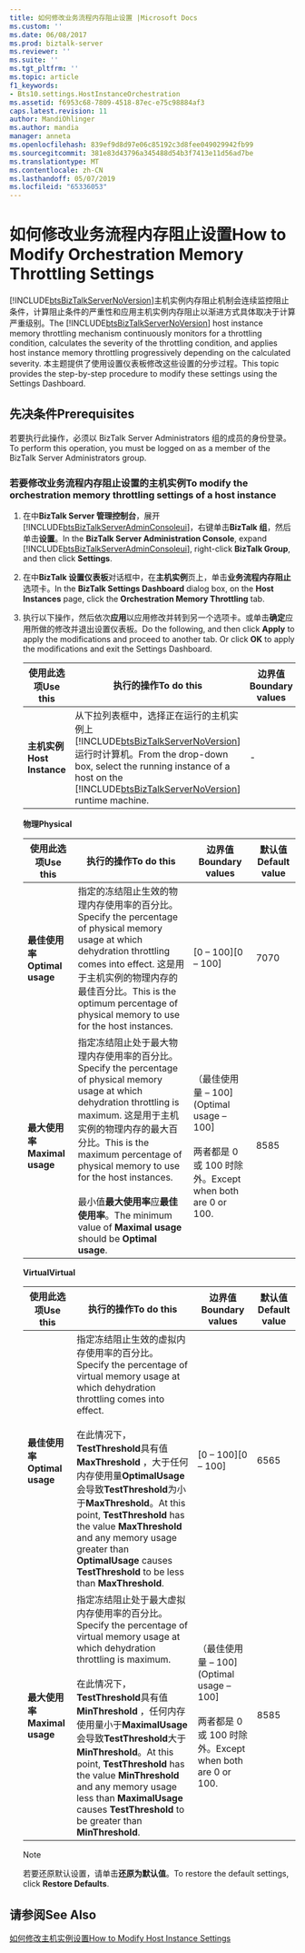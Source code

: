 ```yaml
---
title: 如何修改业务流程内存阻止设置 |Microsoft Docs
ms.custom: ''
ms.date: 06/08/2017
ms.prod: biztalk-server
ms.reviewer: ''
ms.suite: ''
ms.tgt_pltfrm: ''
ms.topic: article
f1_keywords:
- Bts10.settings.HostInstanceOrchestration
ms.assetid: f6953c68-7809-4518-87ec-e75c98884af3
caps.latest.revision: 11
author: MandiOhlinger
ms.author: mandia
manager: anneta
ms.openlocfilehash: 839ef9d8d97e06c85192c3d8fee049029942fb99
ms.sourcegitcommit: 381e83d43796a345488d54b3f7413e11d56ad7be
ms.translationtype: MT
ms.contentlocale: zh-CN
ms.lasthandoff: 05/07/2019
ms.locfileid: "65336053"
---
```

# <a name="how-to-modify-orchestration-memory-throttling-settings"></a><span data-ttu-id="e35a3-102">如何修改业务流程内存阻止设置</span><span class="sxs-lookup"><span data-stu-id="e35a3-102">How to Modify Orchestration Memory Throttling Settings</span></span>
<span data-ttu-id="e35a3-103">[!INCLUDE[btsBizTalkServerNoVersion](../includes/btsbiztalkservernoversion-md.md)]主机实例内存阻止机制会连续监控阻止条件，计算阻止条件的严重性和应用主机实例内存阻止以渐进方式具体取决于计算严重级别。</span><span class="sxs-lookup"><span data-stu-id="e35a3-103">The [!INCLUDE[btsBizTalkServerNoVersion](../includes/btsbiztalkservernoversion-md.md)] host instance memory throttling mechanism continuously monitors for a throttling condition, calculates the severity of the throttling condition, and applies host instance memory throttling progressively depending on the calculated severity.</span></span> <span data-ttu-id="e35a3-104">本主题提供了使用设置仪表板修改这些设置的分步过程。</span><span class="sxs-lookup"><span data-stu-id="e35a3-104">This topic provides the step-by-step procedure to modify these settings using the Settings Dashboard.</span></span>  

## <a name="prerequisites"></a><span data-ttu-id="e35a3-105">先决条件</span><span class="sxs-lookup"><span data-stu-id="e35a3-105">Prerequisites</span></span>  
 <span data-ttu-id="e35a3-106">若要执行此操作，必须以 BizTalk Server Administrators 组的成员的身份登录。</span><span class="sxs-lookup"><span data-stu-id="e35a3-106">To perform this operation, you must be logged on as a member of the BizTalk Server Administrators group.</span></span>  

### <a name="to-modify-the-orchestration-memory-throttling-settings-of-a-host-instance"></a><span data-ttu-id="e35a3-107">若要修改业务流程内存阻止设置的主机实例</span><span class="sxs-lookup"><span data-stu-id="e35a3-107">To modify the orchestration memory throttling settings of a host instance</span></span>  

1. <span data-ttu-id="e35a3-108">在中**BizTalk Server 管理控制台**，展开[!INCLUDE[btsBizTalkServerAdminConsoleui](../includes/btsbiztalkserveradminconsoleui-md.md)]，右键单击**BizTalk 组**，然后单击**设置**。</span><span class="sxs-lookup"><span data-stu-id="e35a3-108">In the **BizTalk Server Administration Console**, expand [!INCLUDE[btsBizTalkServerAdminConsoleui](../includes/btsbiztalkserveradminconsoleui-md.md)], right-click **BizTalk Group**, and then click **Settings**.</span></span>  

2. <span data-ttu-id="e35a3-109">在中**BizTalk 设置仪表板**对话框中，在**主机实例**页上，单击**业务流程内存阻止**选项卡。</span><span class="sxs-lookup"><span data-stu-id="e35a3-109">In the **BizTalk Settings Dashboard** dialog box, on the **Host Instances** page, click the **Orchestration Memory Throttling** tab.</span></span>  

3. <span data-ttu-id="e35a3-110">执行以下操作，然后依次**应用**以应用修改并转到另一个选项卡。或单击**确定**应用所做的修改并退出设置仪表板。</span><span class="sxs-lookup"><span data-stu-id="e35a3-110">Do the following, and then click **Apply** to apply the modifications and proceed to another tab. Or click **OK** to apply the modifications and exit the Settings Dashboard.</span></span>  


   |     <span data-ttu-id="e35a3-111">使用此选项</span><span class="sxs-lookup"><span data-stu-id="e35a3-111">Use this</span></span>      |                                                                                <span data-ttu-id="e35a3-112">执行的操作</span><span class="sxs-lookup"><span data-stu-id="e35a3-112">To do this</span></span>                                                                                | <span data-ttu-id="e35a3-113">边界值</span><span class="sxs-lookup"><span data-stu-id="e35a3-113">Boundary values</span></span> | <span data-ttu-id="e35a3-114">默认值</span><span class="sxs-lookup"><span data-stu-id="e35a3-114">Default value</span></span> |
   |-------------------|--------------------------------------------------------------------------------------------------------------------------------------------------------------------------|-----------------|---------------|
   | <span data-ttu-id="e35a3-115">**主机实例**</span><span class="sxs-lookup"><span data-stu-id="e35a3-115">**Host Instance**</span></span> | <span data-ttu-id="e35a3-116">从下拉列表框中，选择正在运行的主机实例上[!INCLUDE[btsBizTalkServerNoVersion](../includes/btsbiztalkservernoversion-md.md)]运行时计算机。</span><span class="sxs-lookup"><span data-stu-id="e35a3-116">From the drop-down box, select the running instance of a host on the [!INCLUDE[btsBizTalkServerNoVersion](../includes/btsbiztalkservernoversion-md.md)] runtime machine.</span></span> |        -        |       -       |

    <span data-ttu-id="e35a3-117">**物理**</span><span class="sxs-lookup"><span data-stu-id="e35a3-117">**Physical**</span></span>  

   |<span data-ttu-id="e35a3-118">使用此选项</span><span class="sxs-lookup"><span data-stu-id="e35a3-118">Use this</span></span>|<span data-ttu-id="e35a3-119">执行的操作</span><span class="sxs-lookup"><span data-stu-id="e35a3-119">To do this</span></span>|<span data-ttu-id="e35a3-120">边界值</span><span class="sxs-lookup"><span data-stu-id="e35a3-120">Boundary values</span></span>|<span data-ttu-id="e35a3-121">默认值</span><span class="sxs-lookup"><span data-stu-id="e35a3-121">Default value</span></span>|  
   |--------------|----------------|---------------------|-------------------|  
   |<span data-ttu-id="e35a3-122">**最佳使用率**</span><span class="sxs-lookup"><span data-stu-id="e35a3-122">**Optimal usage**</span></span>|<span data-ttu-id="e35a3-123">指定的冻结阻止生效的物理内存使用率的百分比。</span><span class="sxs-lookup"><span data-stu-id="e35a3-123">Specify the percentage of physical memory usage at which dehydration throttling comes into effect.</span></span> <span data-ttu-id="e35a3-124">这是用于主机实例的物理内存的最佳百分比。</span><span class="sxs-lookup"><span data-stu-id="e35a3-124">This is the optimum percentage of physical memory to use for the host instances.</span></span>|<span data-ttu-id="e35a3-125">[0 – 100]</span><span class="sxs-lookup"><span data-stu-id="e35a3-125">[0 – 100]</span></span>|<span data-ttu-id="e35a3-126">70</span><span class="sxs-lookup"><span data-stu-id="e35a3-126">70</span></span>|  
   |<span data-ttu-id="e35a3-127">**最大使用率**</span><span class="sxs-lookup"><span data-stu-id="e35a3-127">**Maximal usage**</span></span>|<span data-ttu-id="e35a3-128">指定冻结阻止处于最大物理内存使用率的百分比。</span><span class="sxs-lookup"><span data-stu-id="e35a3-128">Specify the percentage of physical memory usage at which dehydration throttling is maximum.</span></span> <span data-ttu-id="e35a3-129">这是用于主机实例的物理内存的最大百分比。</span><span class="sxs-lookup"><span data-stu-id="e35a3-129">This is the maximum percentage of physical memory to use for the host instances.</span></span><br /><br /> <span data-ttu-id="e35a3-130">最小值**最大使用率**应**最佳使用率**。</span><span class="sxs-lookup"><span data-stu-id="e35a3-130">The minimum value of **Maximal usage** should be **Optimal usage**.</span></span>|<span data-ttu-id="e35a3-131">（最佳使用量 – 100]</span><span class="sxs-lookup"><span data-stu-id="e35a3-131">(Optimal usage – 100]</span></span><br /><br /> <span data-ttu-id="e35a3-132">两者都是 0 或 100 时除外。</span><span class="sxs-lookup"><span data-stu-id="e35a3-132">Except when both are 0 or 100.</span></span>|<span data-ttu-id="e35a3-133">85</span><span class="sxs-lookup"><span data-stu-id="e35a3-133">85</span></span>|  

    <span data-ttu-id="e35a3-134">**Virtual**</span><span class="sxs-lookup"><span data-stu-id="e35a3-134">**Virtual**</span></span>  

   |<span data-ttu-id="e35a3-135">使用此选项</span><span class="sxs-lookup"><span data-stu-id="e35a3-135">Use this</span></span>|<span data-ttu-id="e35a3-136">执行的操作</span><span class="sxs-lookup"><span data-stu-id="e35a3-136">To do this</span></span>|<span data-ttu-id="e35a3-137">边界值</span><span class="sxs-lookup"><span data-stu-id="e35a3-137">Boundary values</span></span>|<span data-ttu-id="e35a3-138">默认值</span><span class="sxs-lookup"><span data-stu-id="e35a3-138">Default value</span></span>|  
   |--------------|----------------|---------------------|-------------------|  
   |<span data-ttu-id="e35a3-139">**最佳使用率**</span><span class="sxs-lookup"><span data-stu-id="e35a3-139">**Optimal usage**</span></span>|<span data-ttu-id="e35a3-140">指定冻结阻止生效的虚拟内存使用率的百分比。</span><span class="sxs-lookup"><span data-stu-id="e35a3-140">Specify the percentage of virtual memory usage at which dehydration throttling comes into effect.</span></span><br /><br /> <span data-ttu-id="e35a3-141">在此情况下， **TestThreshold**具有值**MaxThreshold** ，大于任何内存使用量**OptimalUsage**会导致**TestThreshold**为小于**MaxThreshold**。</span><span class="sxs-lookup"><span data-stu-id="e35a3-141">At this point, **TestThreshold** has the value **MaxThreshold** and any memory usage greater than **OptimalUsage** causes **TestThreshold** to be less than **MaxThreshold**.</span></span>|<span data-ttu-id="e35a3-142">[0 – 100]</span><span class="sxs-lookup"><span data-stu-id="e35a3-142">[0 – 100]</span></span>|<span data-ttu-id="e35a3-143">65</span><span class="sxs-lookup"><span data-stu-id="e35a3-143">65</span></span>|  
   |<span data-ttu-id="e35a3-144">**最大使用率**</span><span class="sxs-lookup"><span data-stu-id="e35a3-144">**Maximal usage**</span></span>|<span data-ttu-id="e35a3-145">指定冻结阻止处于最大虚拟内存使用率的百分比。</span><span class="sxs-lookup"><span data-stu-id="e35a3-145">Specify the percentage of virtual memory usage at which dehydration throttling is maximum.</span></span><br /><br /> <span data-ttu-id="e35a3-146">在此情况下， **TestThreshold**具有值**MinThreshold** ，任何内存使用量小于**MaximalUsage**会导致**TestThreshold**大于**MinThreshold**。</span><span class="sxs-lookup"><span data-stu-id="e35a3-146">At this point, **TestThreshold** has the value **MinThreshold** and any memory usage less than **MaximalUsage** causes **TestThreshold** to be greater than **MinThreshold**.</span></span>|<span data-ttu-id="e35a3-147">（最佳使用量 – 100]</span><span class="sxs-lookup"><span data-stu-id="e35a3-147">(Optimal usage – 100]</span></span><br /><br /> <span data-ttu-id="e35a3-148">两者都是 0 或 100 时除外。</span><span class="sxs-lookup"><span data-stu-id="e35a3-148">Except when both are 0 or 100.</span></span>|<span data-ttu-id="e35a3-149">85</span><span class="sxs-lookup"><span data-stu-id="e35a3-149">85</span></span>|  

   > [!NOTE]
   >  <span data-ttu-id="e35a3-150">若要还原默认设置，请单击**还原为默认值**。</span><span class="sxs-lookup"><span data-stu-id="e35a3-150">To restore the default settings, click **Restore Defaults**.</span></span>  

## <a name="see-also"></a><span data-ttu-id="e35a3-151">请参阅</span><span class="sxs-lookup"><span data-stu-id="e35a3-151">See Also</span></span>  
 [<span data-ttu-id="e35a3-152">如何修改主机实例设置</span><span class="sxs-lookup"><span data-stu-id="e35a3-152">How to Modify Host Instance Settings</span></span>](../core/how-to-modify-host-instance-settings.md)